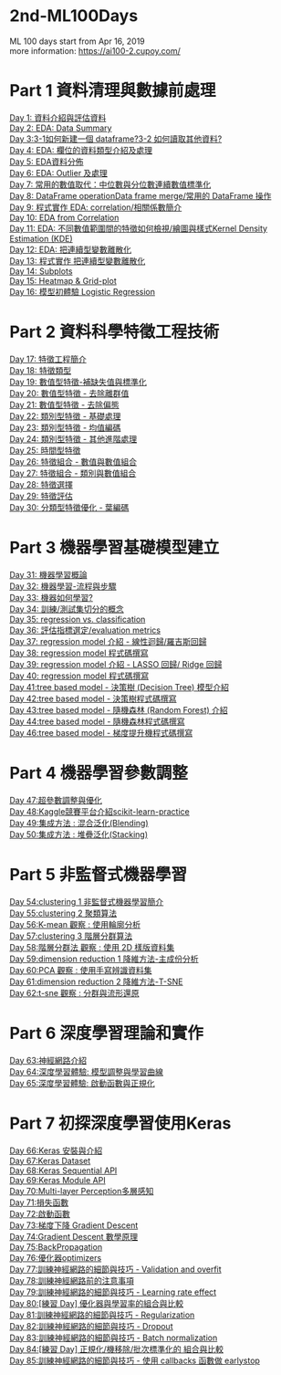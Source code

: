 # 2nd-ML100Days
ML 100 days start from Apr 16, 2019<br>
more information: https://ai100-2.cupoy.com/
# Part 1 資料清理與數據前處理
<a href=https://github.com/jasonliu1990/2nd-ML100Days/blob/master/homework/Day_001_HW.ipynb>Day 1: 資料介紹與評估資料</a></br>
<a href=https://github.com/jasonliu1990/2nd-ML100Days/blob/master/homework/Day_002_HW.ipynb>Day 2: EDA: Data Summary</a></br>
<a href=https://github.com/jasonliu1990/2nd-ML100Days/blob/master/homework/Day_003_HW.ipynb>Day 3:3-1如何新建一個 dataframe?3-2 如何讀取其他資料?</a></br>
<a href=https://github.com/jasonliu1990/2nd-ML100Days/blob/master/homework/Day_004_HW.ipynb>Day 4: EDA: 欄位的資料類型介紹及處理</a></br>
<a href=https://github.com/jasonliu1990/2nd-ML100Days/blob/master/homework/Day_005_HW.ipynb>Day 5: EDA資料分佈</a></br>
<a href=https://github.com/jasonliu1990/2nd-ML100Days/blob/master/homework/Day_006_HW.ipynb>Day 6: EDA: Outlier 及處理</a></br>
<a href=https://github.com/jasonliu1990/2nd-ML100Days/blob/master/homework/Day_007_HW.ipynb>Day 7: 常用的數值取代：中位數與分位數連續數值標準化</a></br>
<a href=https://github.com/jasonliu1990/2nd-ML100Days/blob/master/homework/Day_008_HW.ipynb>Day 8: DataFrame operationData frame merge/常用的 DataFrame 操作</a></br>
<a href=https://github.com/jasonliu1990/2nd-ML100Days/blob/master/homework/Day_009_HW.ipynb>Day 9: 程式實作 EDA: correlation/相關係數簡介</a></br>
<a href=https://github.com/jasonliu1990/2nd-ML100Days/blob/master/homework/Day_010_HW.ipynb>Day 10: EDA from Correlation</a></br>
<a href=https://github.com/jasonliu1990/2nd-ML100Days/blob/master/homework/Day_011_HW.ipynb>Day 11: EDA: 不同數值範圍間的特徵如何檢視/繪圖與樣式Kernel Density Estimation (KDE)</a></br>
<a href=https://github.com/jasonliu1990/2nd-ML100Days/blob/master/homework/Day_012_HW.ipynb>Day 12: EDA: 把連續型變數離散化</a></br>
<a href=https://github.com/jasonliu1990/2nd-ML100Days/blob/master/homework/Day_013_HW.ipynb>Day 13: 程式實作 把連續型變數離散化</a></br>
<a href=https://github.com/jasonliu1990/2nd-ML100Days/blob/master/homework/Day_014_HW.ipynb>Day 14: Subplots</a></br>
<a href=https://github.com/jasonliu1990/2nd-ML100Days/blob/master/homework/Day_015_HW.ipynb>Day 15: Heatmap & Grid-plot</a></br>
<a href=https://github.com/jasonliu1990/2nd-ML100Days/blob/master/homework/Day_016_HW.ipynb>Day 16: 模型初體驗 Logistic Regression</a></br>
# Part 2 資料科學特徵工程技術
<a href=https://github.com/jasonliu1990/2nd-ML100Days/blob/master/homework/Day_017_HW.ipynb>Day 17: 特徵工程簡介</a></br>
<a href=https://github.com/jasonliu1990/2nd-ML100Days/blob/master/homework/Day_018_HW.ipynb>Day 18: 特徵類型</a></br>
<a href=https://github.com/jasonliu1990/2nd-ML100Days/blob/master/homework/Day_019_HW.ipynb>Day 19: 數值型特徵-補缺失值與標準化</a></br>
<a href=https://github.com/jasonliu1990/2nd-ML100Days/blob/master/homework/Day_020_HW.ipynb>Day 20: 數值型特徵 - 去除離群值</a></br>
<a href=https://github.com/jasonliu1990/2nd-ML100Days/blob/master/homework/Day_021_HW.ipynb>Day 21: 數值型特徵 - 去除偏態</a></br>
<a href=https://github.com/jasonliu1990/2nd-ML100Days/blob/master/homework/Day_022_HW.ipynb>Day 22: 類別型特徵 - 基礎處理</a></br>
<a href=https://github.com/jasonliu1990/2nd-ML100Days/blob/master/homework/Day_023_HW.ipynb>Day 23: 類別型特徵 - 均值編碼</a></br>
<a href=https://github.com/jasonliu1990/2nd-ML100Days/blob/master/homework/Day_024_HW.ipynb>Day 24: 類別型特徵 - 其他進階處理</a></br>
<a href=https://github.com/jasonliu1990/2nd-ML100Days/blob/master/homework/Day_025_HW.ipynb>Day 25: 時間型特徵</a></br>
<a href=https://github.com/jasonliu1990/2nd-ML100Days/blob/master/homework/Day_026_HW.ipynb>Day 26: 特徵組合 - 數值與數值組合</a></br>
<a href=https://github.com/jasonliu1990/2nd-ML100Days/blob/master/homework/Day_027_HW.ipynb>Day 27: 特徵組合 - 類別與數值組合</a></br>
<a href=https://github.com/jasonliu1990/2nd-ML100Days/blob/master/homework/Day_028_HW.ipynb>Day 28: 特徵選擇</a></br>
<a href=https://github.com/jasonliu1990/2nd-ML100Days/blob/master/homework/Day_029_HW.ipynb>Day 29: 特徵評估</a></br>
<a href=https://github.com/jasonliu1990/2nd-ML100Days/blob/master/homework/Day_030_HW.ipynb>Day 30: 分類型特徵優化 - 葉編碼</a></br>
# Part 3 機器學習基礎模型建立
<a href=https://github.com/jasonliu1990/2nd-ML100Days/blob/master/homework/Day_031_HW.ipynb>Day 31: 機器學習概論</a></br>
<a href=https://github.com/jasonliu1990/2nd-ML100Days/blob/master/homework/Day_032_HW.ipynb>Day 32: 機器學習-流程與步驟</a></br>
<a href=https://github.com/jasonliu1990/2nd-ML100Days/blob/master/homework/Day_033_HW.ipynb>Day 33: 機器如何學習?</a></br>
<a href=https://github.com/jasonliu1990/2nd-ML100Days/blob/master/homework/Day_034_HW.ipynb>Day 34: 訓練/測試集切分的概念</a></br>
<a href=https://github.com/jasonliu1990/2nd-ML100Days/blob/master/homework/Day_035_HW.ipynb>Day 35: regression vs. classification</a></br>
<a href=https://github.com/jasonliu1990/2nd-ML100Days/blob/master/homework/Day_036_HW.ipynb>Day 36: 評估指標選定/evaluation metrics</a></br>
<a href=https://github.com/jasonliu1990/2nd-ML100Days/blob/master/homework/Day_037_HW.ipynb>Day 37: regression model 介紹 - 線性迴歸/羅吉斯回歸</a></br>
<a href=https://github.com/jasonliu1990/2nd-ML100Days/blob/master/homework/Day_038_HW.ipynb>Day 38: regression model 程式碼撰寫</a></br>
<a href=https://github.com/jasonliu1990/2nd-ML100Days/blob/master/homework/Day_039_HW.ipynb>Day 39: regression model 介紹 - LASSO 回歸/ Ridge 回歸</a></br>
<a href=https://github.com/jasonliu1990/2nd-ML100Days/blob/master/homework/Day_040_HW.ipynb>Day 40: regression model 程式碼撰寫</a></br>
<a href=https://github.com/jasonliu1990/2nd-ML100Days/blob/master/homework/Day_041_HW.ipynb>Day 41:tree based model - 決策樹 (Decision Tree) 模型介紹</a></br>
<a href=https://github.com/jasonliu1990/2nd-ML100Days/blob/master/homework/Day_042_HW.ipynb>Day 42:tree based model - 決策樹程式碼撰寫
</a></br>
<a href=https://github.com/jasonliu1990/2nd-ML100Days/blob/master/homework/Day_043_HW.ipynb>Day 43:tree based model - 隨機森林 (Random Forest) 介紹
</a></br>
<a href=https://github.com/jasonliu1990/2nd-ML100Days/blob/master/homework/Day_044_HW.ipynb>Day 44:tree based model - 隨機森林程式碼撰寫
</a></br>
<a href=https://github.com/jasonliu1990/2nd-ML100Days/blob/master/homework/Day_046_HW.ipynb>Day 46:tree based model - 梯度提升機程式碼撰寫
</a></br>
# Part 4 機器學習參數調整
<a href=https://github.com/jasonliu1990/2nd-ML100Days/blob/master/homework/Day_047_HW.ipynb>Day 47:超參數調整與優化</a></br>
<a href=https://github.com/jasonliu1990/2nd-ML100Days/blob/master/homework/Day_048_HW.ipynb>Day 48:Kaggle競賽平台介紹scikit-learn-practice</a></br>
<a href=https://github.com/jasonliu1990/2nd-ML100Days/blob/master/homework/Day_049_HW.ipynb>Day 49:集成方法 : 混合泛化(Blending)</a></br>
<a href=https://github.com/jasonliu1990/2nd-ML100Days/blob/master/homework/Day_050_HW.ipynb>Day 50:集成方法 : 堆疊泛化(Stacking)</a></br>
# Part 5 非監督式機器學習
<a href=https://github.com/jasonliu1990/2nd-ML100Days/blob/master/homework/Day_054_HW.ipynb>Day 54:clustering 1 非監督式機器學習簡介</a></br>
<a href=https://github.com/jasonliu1990/2nd-ML100Days/blob/master/homework/Day_055_HW.ipynb>Day 55:clustering 2 聚類算法</a></br>
<a href=https://github.com/jasonliu1990/2nd-ML100Days/blob/master/homework/Day_056_HW.ipynb>Day 56:K-mean 觀察 : 使用輪廓分析</a></br>
<a href=https://github.com/jasonliu1990/2nd-ML100Days/blob/master/homework/Day_057_HW.ipynb>Day 57:clustering 3 階層分群算法</a></br>
<a href=https://github.com/jasonliu1990/2nd-ML100Days/blob/master/homework/Day_058_HW.ipynb>Day 58:階層分群法 觀察 : 使用 2D 樣版資料集</a></br>
<a href=https://github.com/jasonliu1990/2nd-ML100Days/blob/master/homework/Day_059_HW.ipynb>Day 59:dimension reduction 1 降維方法-主成份分析</a></br>
<a href=https://github.com/jasonliu1990/2nd-ML100Days/blob/master/homework/Day_060_HW.ipynb>Day 60:PCA 觀察 : 使用手寫辨識資料集</a></br>
<a href=https://github.com/jasonliu1990/2nd-ML100Days/blob/master/homework/Day_061_HW.ipynb>Day 61:dimension reduction 2 降維方法-T-SNE</a></br>
<a href=https://github.com/jasonliu1990/2nd-ML100Days/blob/master/homework/Day_062_HW.ipynb>Day 62:t-sne 觀察 : 分群與流形還原</a></br>
# Part 6 深度學習理論和實作
<a href=https://github.com/jasonliu1990/2nd-ML100Days/blob/master/homework/Day_063_HW.ipynb>Day 63:神經網路介紹</a></br>
<a href=https://github.com/jasonliu1990/2nd-ML100Days/blob/master/homework/Day_064_HW.ipynb>Day 64:深度學習體驗: 模型調整與學習曲線</a></br>
<a href=https://github.com/jasonliu1990/2nd-ML100Days/blob/master/homework/Day_065_HW.ipynb>Day 65:深度學習體驗: 啟動函數與正規化</a></br>
# Part 7 初探深度學習使用Keras
<a href=https://github.com/jasonliu1990/2nd-ML100Days/blob/master/homework/Day_066_HW.ipynb>Day 66:Keras 安裝與介紹</a></br>
<a href=https://github.com/jasonliu1990/2nd-ML100Days/blob/master/homework/Day_067_HW.ipynb>Day 67:Keras Dataset</a></br>
<a href=https://github.com/jasonliu1990/2nd-ML100Days/blob/master/homework/Day_068_HW.ipynb>Day 68:Keras Sequential API</a></br>
<a href=https://github.com/jasonliu1990/2nd-ML100Days/blob/master/homework/Day_069_HW.ipynb>Day 69:Keras Module API</a></br>
<a href=https://github.com/jasonliu1990/2nd-ML100Days/blob/master/homework/Day_070_HW.ipynb>Day 70:Multi-layer Perception多層感知</a></br>
<a href=https://github.com/jasonliu1990/2nd-ML100Days/blob/master/homework/Day_071_HW.ipynb>Day 71:損失函數</a></br>
<a href=https://github.com/jasonliu1990/2nd-ML100Days/blob/master/homework/Day_072_HW.ipynb>Day 72:啟動函數</a></br>
<a href=https://github.com/jasonliu1990/2nd-ML100Days/blob/master/homework/Day_073_HW.ipynb>Day 73:梯度下降 Gradient Descent</a></br>
<a href=https://github.com/jasonliu1990/2nd-ML100Days/blob/master/homework/Day_074_HW.ipynb>Day 74:Gradient Descent 數學原理</a></br>
<a href=https://github.com/jasonliu1990/2nd-ML100Days/blob/master/homework/Day_075_HW.ipynb>Day 75:BackPropagation</a></br>
<a href=https://github.com/jasonliu1990/2nd-ML100Days/blob/master/homework/Day_076_HW.ipynb>Day 76:優化器optimizers</a></br>
<a href=https://github.com/jasonliu1990/2nd-ML100Days/blob/master/homework/Day_077_HW.ipynb>Day 77:訓練神經網路的細節與技巧 - Validation and overfit</a></br>
<a href=https://github.com/jasonliu1990/2nd-ML100Days/blob/master/homework/Day_078_HW.ipynb>Day 78:訓練神經網路前的注意事項</a></br>
<a href=https://github.com/jasonliu1990/2nd-ML100Days/blob/master/homework/Day_079_HW.ipynb>Day 79:訓練神經網路的細節與技巧 - Learning rate effect</a></br>
<a href=https://github.com/jasonliu1990/2nd-ML100Days/blob/master/homework/Day_080_HW.ipynb>Day 80:[練習 Day] 優化器與學習率的組合與比較</a></br>
<a href=https://github.com/jasonliu1990/2nd-ML100Days/blob/master/homework/Day_081_HW.ipynb>Day 81:訓練神經網路的細節與技巧 - Regularization</a></br>
<a href=https://github.com/jasonliu1990/2nd-ML100Days/blob/master/homework/Day_082_HW.ipynb>Day 82:訓練神經網路的細節與技巧 - Dropout</a></br>
<a href=https://github.com/jasonliu1990/2nd-ML100Days/blob/master/homework/Day_083_HW.ipynb>Day 83:訓練神經網路的細節與技巧 - Batch normalization</a></br>
<a href=https://github.com/jasonliu1990/2nd-ML100Days/blob/master/homework/Day_084_HW.ipynb>Day 84:[練習 Day] 正規化/機移除/批次標準化的 組合與比較</a></br>
<a href=https://github.com/jasonliu1990/2nd-ML100Days/blob/master/homework/Day_085_HW.ipynb>Day 85:訓練神經網路的細節與技巧 - 使用 callbacks 函數做 earlystop</a></br>






